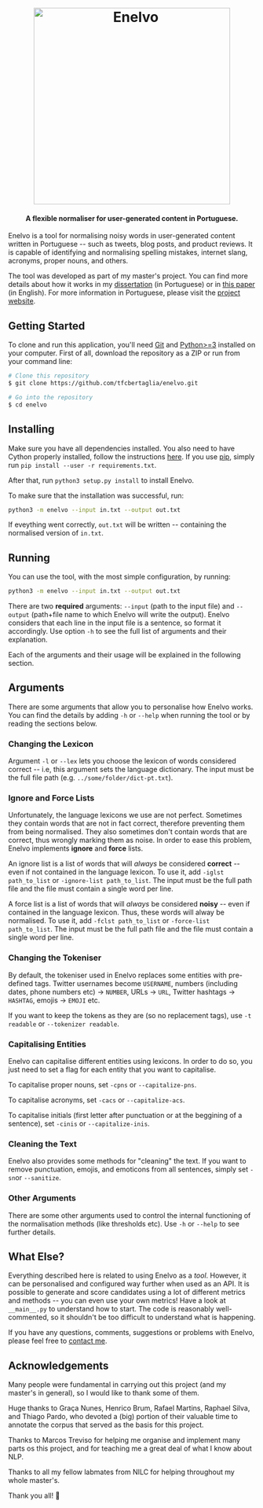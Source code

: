 <h1 align="center">
  <br>
  <a href="http://thalesbertaglia.com/enelvo"><img src="https://github.com/tfcbertaglia/enelvo/raw/master/enelvo-logo.png" alt="Enelvo" width="400"></a>
</h1>

<h4 align="center">A flexible normaliser for user-generated content in Portuguese.</h4>
Enelvo is a tool for normalising noisy words in user-generated content written in Portuguese -- such as tweets, blog posts, and product reviews. It is capable of identifying and normalising spelling mistakes, internet slang, acronyms, proper nouns, and others.

The tool was developed as part of my master's project. You can find more details about how it works in my [dissertation](http://www.teses.usp.br/teses/disponiveis/55/55134/tde-10112017-170919/en.php) (in Portuguese) or in [this paper](http://anthology.aclweb.org/W/W16/W16-3916.pdf) (in English). For more information in Portuguese, please visit the [project website](http://thalesbertaglia.com/enelvo).

## Getting Started
To clone and run this application, you'll need [Git](https://git-scm.com) and [Python>=3](https://www.python.org/) installed on your computer. First of all, download the repository as a ZIP or run from your command line:

```bash
# Clone this repository
$ git clone https://github.com/tfcbertaglia/enelvo.git

# Go into the repository
$ cd enelvo
```

## Installing
Make sure you have all dependencies installed. You also need to have Cython properly installed, follow the instructions [here](http://cython.readthedocs.io/en/latest/src/quickstart/install.html). If you use [pip](https://pypi.python.org/pypi/pip), simply run ``pip install --user -r requirements.txt``.

After that, run `python3 setup.py install` to install Enelvo.

To make sure that the installation was successful, run:
```bash
python3 -m enelvo --input in.txt --output out.txt
```

If eveything went correctly, ``out.txt`` will be written -- containing the normalised version of ``in.txt``.

## Running
You can use the tool, with the most simple configuration, by running:
```bash
python3 -m enelvo --input in.txt --output out.txt
```

There are two **required** arguments: ``--input`` (path to the input file) and ``--output`` (path+file name to which Enelvo will write the output). Enelvo considers that each line in the input file is a sentence, so format it accordingly. Use option ``-h`` to see the full list of arguments and their explanation.

Each of the arguments and their usage will be explained in the following section.

## Arguments
There are some arguments that allow you to personalise how Enelvo works. You can find the details by adding ``-h`` or ``--help`` when running the tool or by reading the sections below.

### Changing the Lexicon
Argument ``-l`` or ``--lex`` lets you choose the lexicon of words considered correct -- i.e, this argument sets the language dictionary. The input must be the full file path (e.g. ``../some/folder/dict-pt.txt``).

### Ignore and Force Lists
Unfortunately, the language lexicons we use are not perfect. Sometimes they contain words that are not in fact correct, therefore preventing them from being normalised. They also sometimes don't contain words that are correct, thus wrongly marking them as noise.
In order to ease this problem, Enelvo implements **ignore** and **force** lists.

An ignore list is a list of words that will *always* be considered **correct** -- even if not contained in the language lexicon. To use it, add ``-iglst path_to_list`` or ``-ignore-list path_to_list``. The input must be the full path file and the file must contain a single word per line.

A force list is a list of words that will *always* be considered **noisy** -- even if contained in the language lexicon. Thus, these words will alway be normalised. To use it, add ``-fclst path_to_list`` or ``-force-list path_to_list``. The input must be the full path file and the file must contain a single word per line.

### Changing the Tokeniser
By default, the tokeniser used in Enelvo replaces some entities with pre-defined tags. Twitter usernames become ``USERNAME``, numbers (including dates, phone numbers etc) -> ``NUMBER``, URLs -> ``URL``, Twitter hashtags -> ``HASHTAG``, emojis -> ``EMOJI`` etc.

If you want to keep the tokens as they are (so no replacement tags), use ``-t readable`` or ``--tokenizer readable``.

### Capitalising Entities
Enelvo can capitalise different entities using lexicons. In order to do so, you just need to set a flag for each entity that you want to capitalise.

To capitalise proper nouns, set ``-cpns`` or ``--capitalize-pns``.

To capitalise acronyms, set ``-cacs`` or ``--capitalize-acs``.

To capitalise initials (first letter after punctuation or at the beggining of a sentence), set ``-cinis`` or ``--capitalize-inis``.

### Cleaning the Text
Enelvo also provides some methods for "cleaning" the text. If you want to remove punctuation, emojis, and emoticons from all sentences, simply set ``-sn``or ``--sanitize``.

### Other Arguments
There are some other arguments used to control the internal functioning of the normalisation methods (like thresholds etc). Use ``-h`` or ``--help`` to see further details.

## What Else?
Everything described here is related to using Enelvo as a *tool*. However, it can be personalised and configured way further when used as an API. It is possible to generate and score candidates using a lot of different metrics and methods -- you can even use your own metrics! Have a look at ``__main__.py`` to understand how to start. The code is reasonably well-commented, so it shouldn't be too difficult to understand what is happening.

If you have any questions, comments, suggestions or problems with Enelvo, please feel free to [contact me](http://thalesbertaglia.com).

## Acknowledgements
Many people were fundamental in carrying out this project (and my master's in general), so I would like to thank some of them.

Huge thanks to Graça Nunes, Henrico Brum, Rafael Martins, Raphael Silva, and Thiago Pardo, who devoted a (big) portion of their valuable time to annotate the corpus that served as the basis for this project.

Thanks to Marcos Treviso for helping me organise and implement many parts os this project, and for teaching me a great deal of what I know about NLP.

Thanks to all my fellow labmates from NILC for helping throughout my whole master's.

Thank you all! 😬
